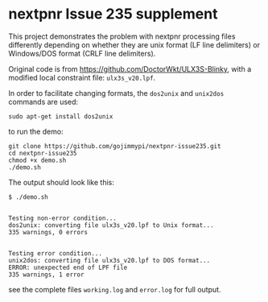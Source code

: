 # nextpnr Issue 235 supplement

This project demonstrates the problem with nextpnr processing files differently depending on whether they are unix format (LF line delimiters) or Windows/DOS format (CRLF line delimiters).

Original code is from https://github.com/DoctorWkt/ULX3S-Blinky, with a modified local constraint file: `ulx3s_v20.lpf`.
 
In order to facilitate changing formats, the `dos2unix` and `unix2dos` commands are used:

```
sudo apt-get install dos2unix
```

to run the demo:

```
git clone https://github.com/gojimmypi/nextpnr-issue235.git
cd nextpnr-issue235
chmod +x demo.sh
./demo.sh
```

The output should look like this:

```
$ ./demo.sh


Testing non-error condition...
dos2unix: converting file ulx3s_v20.lpf to Unix format...
335 warnings, 0 errors


Testing error condition...
unix2dos: converting file ulx3s_v20.lpf to DOS format...
ERROR: unexpected end of LPF file
335 warnings, 1 error

```

see the complete files `working.log` and `error.log` for full output.

